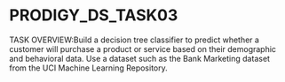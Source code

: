 # PRODIGY_DS_TASK03
TASK OVERVIEW:Build a decision tree classifier to predict whether a customer will purchase a product or service based on their demographic and behavioral data. Use a dataset such as the Bank Marketing dataset from the UCI Machine Learning Repository.

